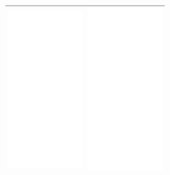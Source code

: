 | <img alt="🦑" width="400px" src="/metrics.svg">|<img alt="🦑" width="400px" src="/metrics.additional.svg">|
| ------------- |  ------------- | 
